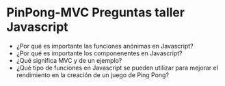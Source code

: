 # PinPong-MVC Preguntas taller Javascript

- ¿Por qué es importante las funciones anónimas en Javascript?
- ¿Por qué es importante los componenentes en Javascript?
- ¿Qué significa MVC y de un ejemplo?
- ¿Qué tipo de funciones en Javascript se pueden utilizar para mejorar el rendimiento en la creación de un juego de Ping Pong?

